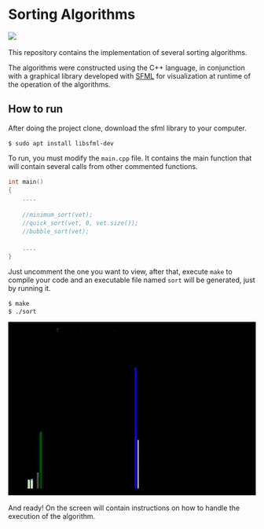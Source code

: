 # Sorting Algorithms

<a href="https://action-badges.now.sh"><img src="https://action-badges.now.sh/gleydson/SortingAlgorithms" /></a>

This repository contains the implementation of several sorting algorithms.

The algorithms were constructed using the C++ language, in conjunction with a graphical library developed with [SFML](https://www.sfml-dev.org/) for visualization at runtime of the operation of the algorithms.

## How to run

After doing the project clone, download the sfml library to your computer.

```shell
$ sudo apt install libsfml-dev
```

To run, you must modify the `main.cpp` file. It contains the main function that will contain several calls from other commented functions.

```c++
int main()
{
    ....

    //minimum_sort(vet);
    //quick_sort(vet, 0, vet.size());
    //bubble_sort(vet);

    ....
}
```

Just uncomment the one you want to view, after that, execute `make` to compile your code and an executable file named `sort` will be generated, just by running it.

```shell
$ make
$ ./sort
```

<p align="center">
    <img src="example.gif">
</p>

And ready! On the screen will contain instructions on how to handle the execution of the algorithm.
